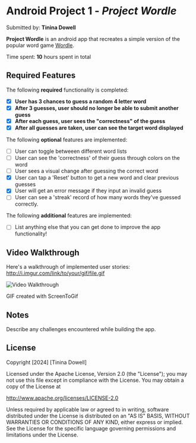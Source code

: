 # Android Project 1 - *Project Wordle*

Submitted by: **Tinina Dowell**

**Project Wordle** is an android app that recreates a simple version of the popular word game [Wordle](https://www.nytimes.com/games/wordle/index.html). 

Time spent: **10** hours spent in total

## Required Features

The following **required** functionality is completed:

- [x] **User has 3 chances to guess a random 4 letter word**
- [x] **After 3 guesses, user should no longer be able to submit another guess**
- [x] **After each guess, user sees the "correctness" of the guess**
- [x] **After all guesses are taken, user can see the target word displayed**

The following **optional** features are implemented:

- [ ] User can toggle betweeen different word lists
- [ ] User can see the 'correctness' of their guess through colors on the word 
- [ ] User sees a visual change after guessing the correct word
- [x] User can tap a 'Reset' button to get a new word and clear previous guesses
- [x] User will get an error message if they input an invalid guess
- [ ] User can see a 'streak' record of how many words they've guessed correctly.

The following **additional** features are implemented:

* [ ] List anything else that you can get done to improve the app functionality!

## Video Walkthrough

Here's a walkthrough of implemented user stories:
http://i.imgur.com/link/to/your/gif/file.gif

<img src='https://i.imgur.com/a/GWiIRsx.gif' title='Video Walkthrough' width='' alt='Video Walkthrough' />

GIF created with ScreenToGif

## Notes

Describe any challenges encountered while building the app.

## License
Copyright [2024] [Tinina Dowell]

  Licensed under the Apache License, Version 2.0 (the "License");
  you may not use this file except in compliance with the License.
  You may obtain a copy of the License at
  
  http://www.apache.org/licenses/LICENSE-2.0

  Unless required by applicable law or agreed to in writing, software
  distributed under the License is distributed on an "AS IS" BASIS,
  WITHOUT WARRANTIES OR CONDITIONS OF ANY KIND, either express or implied.
  See the License for the specific language governing permissions and
  limitations under the License.
